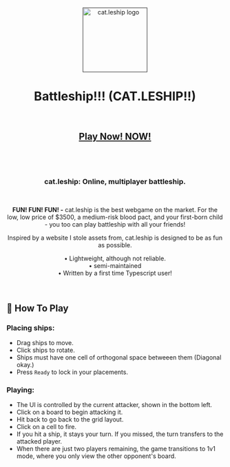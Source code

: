 <p align="center"><a href="" target="_blank" rel="noreferrer noopener"><img width="150" alt="cat.leship logo" src="https://media.discordapp.net/attachments/552704543339839528/1128814738151850135/shield-cat-solid3.png?width=750&height=681"></a></p>
<h1 align="center">Battleship!!! (CAT.LESHIP!!)<br/><br/></h1>

<h2 align="center">
<a rel="noreferrer noopener" href="https://catleship.catzilla.me">Play Now! NOW!</a>
<br/><br/>
</h2>
<br>
<h3 align="center"> cat.leship: Online, multiplayer battleship.</h3>
<br/>
<p align="center"><strong>FUN! FUN! FUN! -</strong> cat.leship is the best webgame on the market. For the low, low price of $3500, a medium-risk blood pact, and your first-born child - you too can play battleship with all your friends! </p>

<p align="center">Inspired by a website I stole assets from, cat.leship is designed to be as fun as possible.</p>


<p align="center">
• Lightweight, although not reliable.<br/>
• semi-maintained<br/>
• Written by a first time Typescript user!
</p>
<br/>

## 🚢 How To Play

### Placing ships:
- Drag ships to move.
- Click ships to rotate.
- Ships must have one cell of orthogonal space betweeen them (Diagonal okay.)
- Press `Ready` to lock in your placements.

### Playing:
- The UI is controlled by the current attacker, shown in the bottom left.
- Click on a board to begin attacking it.
- Hit back to go back to the grid layout.
- Click on a cell to fire.
- If you hit a ship, it stays your turn. If you missed, the turn transfers to the attacked player.
- When there are just two players remaining, the game transitions to 1v1 mode, where you only view the other opponent's board.